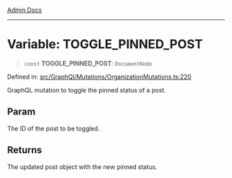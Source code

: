 [Admin Docs](/)

***

# Variable: TOGGLE\_PINNED\_POST

> `const` **TOGGLE\_PINNED\_POST**: `DocumentNode`

Defined in: [src/GraphQl/Mutations/OrganizationMutations.ts:220](https://github.com/hustlernik/talawa-admin/blob/fe326ed17e0fa5ad916ff9f383f63b5d38aedc7b/src/GraphQl/Mutations/OrganizationMutations.ts#L220)

GraphQL mutation to toggle the pinned status of a post.

## Param

The ID of the post to be toggled.

## Returns

The updated post object with the new pinned status.
